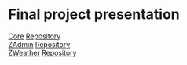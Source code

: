 # Final project presentation
[Core](https://zisuka-back.ddns.net) [Repository](https://github.com/lucia-blanco/zisuka-back)  
[ZAdmin](https://zadmin.web.app/) [Repository](https://github.com/lucia-blanco/zisuka-admin)  
[ZWeather](https://weatherz.web.app/) [Repository](https://github.com/lucia-blanco/zisuka-weather)  
